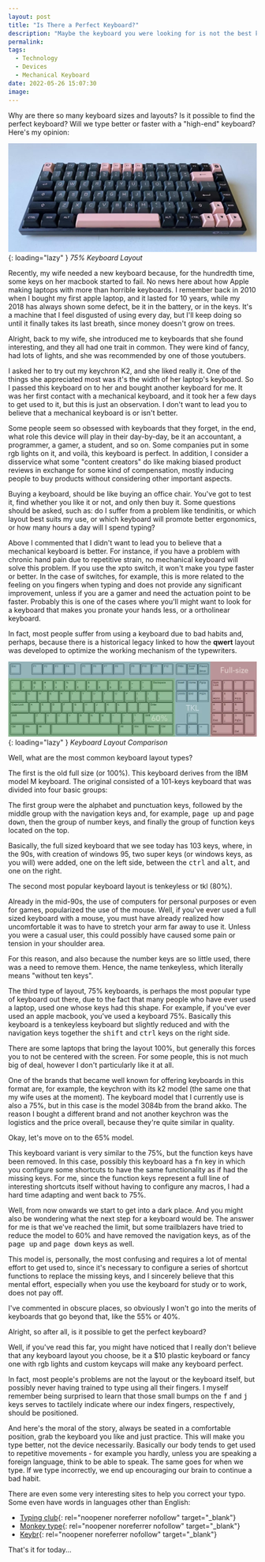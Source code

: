```yaml
---
layout: post
title: "Is There a Perfect Keyboard?"
description: "Maybe the keyboard you were looking for is not the best keyboad. Actually, is there a perfect keyboard?"
permalink: 
tags:
  - Technology
  - Devices
  - Mechanical Keyboard
date: 2022-05-26 15:07:30
image:
---
```


Why are there so many keyboard sizes and layouts? Is it possible to find the perfect keyboard? Will we type better or faster with a "high-end" keyboard? Here's my opinion:

![Akko Black & Pink 3084B Plus Keyboard](/assets/images/general/EF18B218-AE83-4255-8281-2F7BBD20E65F.webp){: loading="lazy" }
*75% Keyboard Layout*

Recently, my wife needed a new keyboard because, for the hundredth time, some keys on her macbook started to fail. No news here about how Apple making laptops with more than horrible keyboards. I remember back in 2010 when I bought my first apple laptop, and it lasted for 10 years, while my 2018 has always shown some defect, be it in the battery, or in the keys. It's a machine that I feel disgusted of using every day, but I'll keep doing so until it finally takes its last breath, since money doesn't grow on trees.

Alright, back to my wife, she introduced me to keyboards that she found interesting, and they all had one trait in common. They were kind of fancy, had lots of lights, and she was recommended by one of those youtubers.

I asked her to try out my keychron K2, and she liked really it. One of the things she appreciated most was it's the width of her laptop's keyboard. So I passed this keyboard on to her and bought another keyboard for me. It was her first contact with a mechanical keyboard, and it took her a few days to get used to it, but this is just an observation. I don't want to lead you to believe that a mechanical keyboard is or isn't better.

Some people seem so obsessed with keyboards that they forget, in the end, what role this device will play in their day-by-day, be it an accountant, a programmer, a gamer, a student, and so on. Some companies put in some rgb lights on it, and voilà, this keyboard is perfect. In addition, I consider a disservice what some "content creators" do like making biased product reviews in exchange for some kind of compensation, mostly inducing people to buy products without considering other important aspects.

Buying a keyboard, should be like buying an office chair. You've got to test it, find whether you like it or not, and only then buy it. Some questions should be asked, such as: do I suffer from a problem like tendinitis, or which layout best suits my use, or which keyboard will promote better ergonomics, or how many hours a day will I spend typing?

Above I commented that I didn't want to lead you to believe that a mechanical keyboard is better. For instance, if you have a problem with chronic hand pain due to repetitive strain, no mechanical keyboard will solve this problem. If you use the xpto switch, it won't make you type faster or better. In the case of switches, for example, this is more related to the feeling on you fingers when typing and does not provide any significant improvement, unless if you are a gamer and need the actuation point to be faster. Probably this is one of the cases where you'll might want to look for a keyboard that makes you pronate your hands less, or a ortholinear keyboard.

In fact, most people suffer from using a keyboard due to bad habits and, perhaps, because there is a historical legacy linked to how the **qwert** layout was developed to optimize the working mechanism of the typewriters.

![Akko Black & Pink 3084B Plus Keyboard](/assets/images/general/6E55DD91-45EA-4D00-B869-BB5679934C12.webp){: loading="lazy" }
*Keyboard Layout Comparison*

Well, what are the most common keyboard layout types?

The first is the old full size (or 100%). This keyboard derives from the IBM model M keyboard. The original consisted of a 101-keys keyboard that was divided into four basic groups:

The first group were the alphabet and punctuation keys, followed by the middle group with the navigation keys and, for example, <kbd>page up</kbd> and <kbd>page down</kbd>, then the group of number keys, and finally the group of function keys located on the top.

Basically, the full sized keyboard that we see today has 103 keys, where, in the 90s, with creation of windows 95, two super keys (or windows keys, as you will) were added, one on the left side, between the <kbd>ctrl</kbd> and <kbd>alt</kbd>, and one on the right.

The second most popular keyboard layout is tenkeyless or tkl (80%).

Already in the mid-90s, the use of computers for personal purposes or even for games, popularized the use of the mouse. Well, if you've ever used a full sized keyboard with a mouse, you must have already realized how uncomfortable it was to have to stretch your arm far away to use it. Unless you were a casual user, this could possibly have caused some pain or tension in your shoulder area.

For this reason, and also because the number keys are so little used, there was a need to remove them. Hence, the name tenkeyless, which literally means "without ten keys".

The third type of layout, 75% keyboards, is perhaps the most popular type of keyboard out there, due to the fact that many people who have ever used a laptop, used one whose keys had this shape. For example, if you've ever used an apple macbook, you've used a keyboard 75%. Basically this keyboard is a tenkeyless keyboard but slightly reduced and with the navigation keys together the <kbd>shift</kbd> and <kbd>ctrl</kbd> keys on the right side.

There are some laptops that bring the layout 100%, but generally this forces you to not be centered with the screen. For some people, this is not much big of deal, however I don't particularly like it at all.

One of the brands that became well known for offering keyboards in this format are, for example, the keychron with its k2 model (the same one that my wife uses at the moment). The keyboard model that I currently use is also a 75%, but in this case is the model 3084b from the brand akko. The reason I bought a different brand and not another keychron was the logistics and the price overall, because they're quite similar in quality.

Okay, let's move on to the 65% model.

This keyboard variant is very similar to the 75%, but the function keys have been removed. In this case, possibly this keyboard has a <kbd>fn</kbd> key in which you configure some shortcuts to have the same functionality as if had the missing keys. For me, since the function keys represent a full line of interesting shortcuts itself without having to configure any macros, I had a hard time adapting and went back to 75%.

Well, from now onwards we start to get into a dark place. And you might also be wondering what the next step for a keyboard would be. The answer for me is that we've reached the limit, but some trailblazers have tried to reduce the model to 60% and have removed the navigation keys, as of the <kbd>page up</kbd> and <kbd>page down</kbd> keys as well.

This model is, personally, the most confusing and requires a lot of mental effort to get used to, since it's necessary to configure a series of shortcut functions to replace the missing keys, and I sincerely believe that this mental effort, especially when you use the keyboard for study or to work, does not pay off.

I've commented in obscure places, so obviously I won't go into the merits of keyboards that go beyond that, like the 55% or 40%.

Alright, so after all, is it possible to get the perfect keyboard?

Well, if you've read this far, you might have noticed that I really don't believe that any keyboard layout you choose, be it a $10 plastic keyboard or fancy one with rgb lights and custom keycaps will make any keyboard perfect.

In fact, most people's problems are not the layout or the keyboard itself, but possibly never having trained to type using all their fingers.
I myself remember being surprised to learn that those small bumps on the <kbd>f</kbd> and <kbd>j</kbd> keys serves to tactilely indicate where our index fingers, respectively, should be positioned.

And here's the moral of the story, always be seated in a comfortable position, grab the keyboard you like and just practice. This will make you type better, not the device necessarily. Basically our body tends to get used to repetitive movements - for example you hardly, unless you are speaking a foreign language, think to be able to speak. The same goes for when we type. If we type incorrectly, we end up encouraging our brain to continue a bad habit.

There are even some very interesting sites to help you correct your typo. Some even have words in languages other than English:


* [Typing club](https://www.typingclub.com/){: rel="noopener noreferrer nofollow" target="_blank"}
* [Monkey type](https://monkeytype.com/){: rel="noopener noreferrer nofollow" target="_blank"}
* [Keybr](https://www.keybr.com){: rel="noopener noreferrer nofollow" target="_blank"}


That's it for today...


